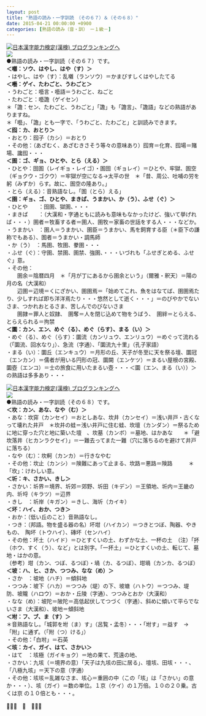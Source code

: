 ```yaml
---
layout: post
title: "熟語の読み・一字訓読　（その６７）＆（その６８）"
date: 2015-04-21 00:00:00 +0900
categories: [熟語の読み（音・訓）　ー１級－]
---
```


[![](/syuusyuu9701/assets/images/熟語の読み・一字訓読-（その６７）＆（その６８）-br_c_3028_1.gif)](http://blog.with2.net/link.php?1659096:3028 "日本漢字能力検定(漢検) ブログランキングへ")[日本漢字能力検定(漢検) ブログランキングへ](http://blog.with2.net/link.php?1659096:3028)  
![](/syuusyuu9701/assets/images/熟語の読み・一字訓読-（その６７）＆（その６８）-57aec1bebd42b44747f95e194156561a.png)  
●熟語の読み・一字訓読（その６７）です。  
**＜囃：ソウ、はやし、はや（す）＞**  
・はやし、はや（す）：乱囃（ランソウ）＝かまびすしくはやしたてる  
**＜囈：ゲイ、たわごと、うわごと＞**  
・うわごと：囈言・囈語＝うわごと、ねごと　  
・たわごと：囈譫（ゲイセン）  
＊「譫：セン、たわごと、うわごと」「譫」も「譫言」、「譫語」などの熟語がありますね。  
＊「囈」、「譫」とも一字で、「うわごと、たわごと」と訓読みできます。  
**＜囮：カ、おとり＞**  
・おとり：囮子（カシ）＝おとり  
・その他：（あざむく、あざむきさそう等々の意味あり）囮育＝化育、囮場＝賭場、讒囮・・・  
**＜圄：ゴ、ギョ、ひとや、とら（える）＞**  
・ひとや：囹圄（レイギョ・レイゴ）・圄囹（ギョレイ）＝ひとや、牢獄、圄空（ギョクウ・ゴクウ）＝牢獄が空になる→太平の世　＊「昔、周公、吐哺の労を躬（みずか）らす。故に、圄空の隆あり。」  
・とら（える）：音熟語なし。「圄（とら）える」  
**＜圉：ギョ、ゴ、ひとや、まきば、うまかい、か（う）、ふせ（ぐ）＞**  
・ひとや　　：囹圉、獄圉、・・・  
・まきば　　：（大漢和・字通ともに読みも意味もなかったけど、強いて挙げれば・・・）圉者＝牧畜する者＝圉人、圉牧＝家畜の世話をする人・・・などか。  
・うまかい　：圉人＝うまかい、圉臣＝うまかい、馬を飼育する臣（＊臣下の謙称でもある）、圄者＝うまかい・調馬師  
・か（う）　：馬圉、牧圉、豢圉・・・  
・ふせ（ぐ）：守圉、禁圉、圉禁、強圉、・・・いづれも「ふせぎとめる、ふせぐ」意。  
・その他：  
　　圉余＝陰暦四月　＊「月が丁にあるから圉余という」（爾雅・釈天）＝陽の月の名（大漢和）  
　　辺圉＝辺境＝くにざかい、圉圉焉＝「始めてこれ、魚をはなてば、圉圉焉たり、少しすれば即ち洋洋焉たり・・・悠然として逝く・・・」＝のびやかでないさま、つかれおとるさま、苦しんでのびないさま  
　　圉隷＝罪人と奴隷、　圉奪＝人を閉じ込めて物をうばう、　圉絆＝とらえる、とらえられる＝拘禁  
**＜圜：カン、エン、めぐ（る）、めぐ（らす）、まる（い）＞**  
・めぐ（る）、めぐ（らす）：圜流（カンリュウ、エンリュウ）＝めぐって流れる（「圜流、回水なり」）、急流（字通）、「圜流九十里」（孔子家語）  
・まる（い）：圜丘（エンキュウ）＝月形の丘、天子が冬至に天を祭る壇、圜冠（エンカン）＝儒者が用いる円形の冠、圜闕（エンケツ）＝まるい屋根の宮殿、圜壺（エンコ）＝士の旅食に用いたまるい壺・・・＜圜（エン、まる（い））＞の熟語は多多あり・・・  
  
[![](/syuusyuu9701/assets/images/熟語の読み・一字訓読-（その６７）＆（その６８）-br_c_3028_1.gif)](http://blog.with2.net/link.php?1659096:3028 "日本漢字能力検定(漢検) ブログランキングへ")[日本漢字能力検定(漢検) ブログランキングへ](http://blog.with2.net/link.php?1659096:3028)  
![](/syuusyuu9701/assets/images/熟語の読み・一字訓読-（その６７）＆（その６８）-7c96e5cf55f62bf9151f97f0c3782790.jpg)  
●熟語の読み・一字訓読（その６８）です。  
**＜坎：カン、あな、なや（む）＞**  
・あな：坎穽（カンセイ）＝おとしあな、坎井（カンセイ）＝浅い井戸・古くなって壊れた井戸　＊坎井の蛙＝浅い井戸に住む蛙、坎壇（カンダン）＝祭るために地に穿った穴と地に築いた壇　、坎墓（カンボ）＝墓地、はかあな　　＊「避坎落井（ヒカンラクセイ）」＝一難去ってまた一難（穴に落ちるのを避けて井戸に落ちる）  
・なや（む）：坎軻（カンカ）＝行きなやむ  
・その他：坎止（カンシ）＝険難にあって止まる、坎路＝悪路＝険路　　　＊「坎」：けわしい意。  
**＜圻：キ、さかい、きし＞**  
・さかい：圻界＝境界、圻郊＝郊野、圻田（キデン）＝王領地、圻内＝王畿の内、圻埒（キラツ）＝辺界  
・きし　：圻岸（キガン）＝きし、海圻（カイキ）  
**＜坏：ハイ、おか、つき＞**  
・おか：（低い丘のこと）音熟語なし。  
・つき：（邦語。物を盛る器の名）坏坩（ハイカン）＝つきとつぼ、陶器、やきもの、　陶坏（トウハイ）、磚坏（センハイ）  
・その他：坏土（ハイド）＝ひとすくいの土、わずかな土、一杯の土　（注）「抔（ホウ、すく（う）、など」とは別字。「一抔土」＝ひとすくいの土、転じて、墓地・はかの意。  
（参考）坩（カン、つぼ、るつぼ）・堝（カ、るつぼ）、坩堝（カンカ、るつぼ）  
**＜坡：ハ、ヒ、さか、つつみ、なな（め）＞**  
・さか　：坡地（ハチ）＝傾斜地  
・つつみ：坡下（ハカ）＝つつみ（堤）の下、坡塘（ハトウ）＝つつみ、堤防、坡隴（ハロウ）＝おか・丘陵（字通）、つつみとおか（大漢和）  
・なな（め）：坡陀＝陂陀＝高低起伏してつづく（字通）、斜めに傾いて平らでないさま（大漢和）、坡地＝傾斜地  
**＜坿：フ、ブ、ま（す）＞**  
＊音熟語なし。「城郭を坿（ま）す」（呂覧・孟冬）・・・「坿す」＝益す　→「附」に通ず。（「附（つ）ける」）  
・その他：「白坿」＝石英  
**＜垓：カイ、ガイ、はて、さかい＞**  
・はて　：垓極（ガイキョク）＝地の果て、荒遠の地、  
・さかい：九垓（＝境界の意）「天子は九垓の田に居る」、壇垓、田垓・・・、「八極九垓」＝天下の意（字通）  
・その他：垓垓＝乱雑なさま、垓心＝重囲の中（この「垓」は「さかい」の意か・・・）、垓（ガイ）＝数の単位。１京（ケイ）の１万倍。１０の２０乗。古くは京 の１０倍とも・・・。  
  
👋👋👋　🐑　👋👋👋  
  
  